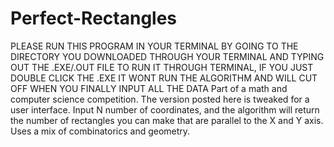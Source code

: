 # Perfect-Rectangles
PLEASE RUN THIS PROGRAM IN YOUR TERMINAL BY GOING TO THE DIRECTORY YOU DOWNLOADED THROUGH YOUR TERMINAL AND TYPING OUT THE .EXE/.OUT FILE TO RUN IT THROUGH TERMINAL, IF YOU JUST DOUBLE CLICK THE .EXE IT WONT RUN THE ALGORITHM AND WILL CUT OFF WHEN YOU FINALLY INPUT ALL THE DATA
Part of a math and computer science competition. The version posted here is tweaked for a user interface. Input N number of coordinates, and the algorithm will return the number of rectangles you can make that are parallel to the X and Y axis. Uses a mix of combinatorics and geometry.
